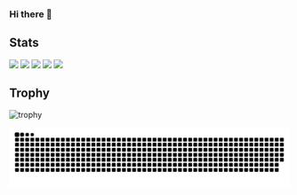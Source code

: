 ### Hi there 👋

<!--
**keigo9/keigo9** is a ✨ _special_ ✨ repository because its `README.md` (this file) appears on your GitHub profile.

Here are some ideas to get you started:

- 🔭 I’m currently working on ...
- 🌱 I’m currently learning ...
- 👯 I’m looking to collaborate on ...
- 🤔 I’m looking for help with ...
- 💬 Ask me about ...
- 📫 How to reach me: ...
- 😄 Pronouns: ...
- ⚡ Fun fact: ...
-->
## Stats
![](http://github-profile-summary-cards.vercel.app/api/cards/profile-details?username=keigo9&theme=gruvbox)
![](http://github-profile-summary-cards.vercel.app/api/cards/repos-per-language?username=keigo9&theme=gruvbox)
![](http://github-profile-summary-cards.vercel.app/api/cards/most-commit-language?username=keigo9&theme=gruvbox)
![](http://github-profile-summary-cards.vercel.app/api/cards/stats?username=keigo9&theme=gruvbox)
![](http://github-profile-summary-cards.vercel.app/api/cards/productive-time?username=keigo9&theme=gruvbox&utcOffset=9)

## Trophy
![trophy](https://github-profile-trophy.vercel.app/?username=keigo9&theme=gruvbox)

<!-- snake -->
![](https://raw.githubusercontent.com/keigo9/keigo9/output/github-contribution-grid-snake.svg)
